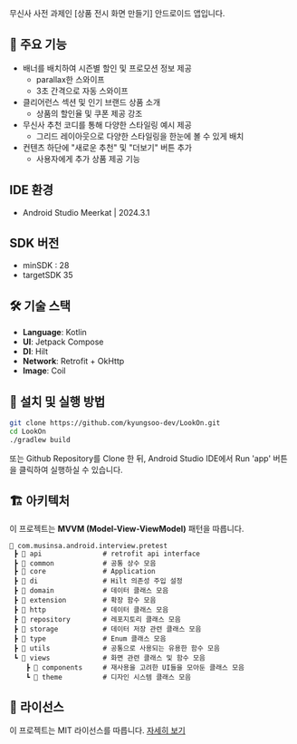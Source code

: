 무신사 사전 과제인 [상품 전시 화면 만들기] 안드로이드 앱입니다.  

## 🚀 주요 기능
- 배너를 배치하여 시즌별 할인 및 프로모션 정보 제공
  - parallax한 스와이프
  - 3초 간격으로 자동 스와이프
- 클리어런스 섹션 및 인기 브랜드 상품 소개
  - 상품의 할인율 및 쿠폰 제공 강조
- 무신사 추천 코디를 통해 다양한 스타일링 예시 제공
  - 그리드 레이아웃으로 다양한 스타일링을 한눈에 볼 수 있게 배치
- 컨텐츠 하단에 "새로운 추천" 및 "더보기" 버튼 추가
  - 사용자에게 추가 상품 제공 기능

## IDE 환경
- Android Studio Meerkat | 2024.3.1

## SDK 버전 
- minSDK : 28
- targetSDK 35

## 🛠 기술 스택
- **Language**: Kotlin
- **UI**: Jetpack Compose
- **DI**: Hilt
- **Network**: Retrofit + OkHttp
- **Image**: Coil

## 🔧 설치 및 실행 방법
```bash
git clone https://github.com/kyungsoo-dev/LookOn.git
cd LookOn
./gradlew build
```
또는 
Github Repository를 Clone 한 뒤, Android Studio IDE에서 Run 'app' 버튼을 클릭하여 실행하실 수 있습니다.

## 🏗️ 아키텍처
이 프로젝트는 **MVVM (Model-View-ViewModel)** 패턴을 따릅니다.

```
📂 com.musinsa.android.interview.pretest
 ┣ 📂 api               # retrofit api interface
 ┣ 📂 common            # 공통 상수 모음
 ┣ 📂 core              # Application
 ┣ 📂 di                # Hilt 의존성 주입 설정
 ┣ 📂 domain            # 데이터 클래스 모음
 ┣ 📂 extension         # 확장 함수 모음
 ┣ 📂 http              # 데이터 클래스 모음
 ┣ 📂 repository        # 레포지토리 클래스 모음
 ┣ 📂 storage           # 데이터 저장 관련 클래스 모음
 ┣ 📂 type              # Enum 클래스 모음
 ┣ 📂 utils             # 공통으로 사용되는 유용한 함수 모음
 ┗ 📂 views             # 화면 관련 클래스 및 함수 모음
    ┣ 📂 components     # 재사용을 고려한 UI들을 모아둔 클래스 모음
    ┗ 📂 theme          # 디자인 시스템 클래스 모음
```

## 📜 라이선스
이 프로젝트는 MIT 라이선스를 따릅니다. [자세히 보기](LICENSE)
